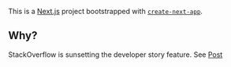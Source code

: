 This is a [Next.js](https://nextjs.org/) project bootstrapped
with [`create-next-app`](https://github.com/vercel/next.js/tree/canary/packages/create-next-app).

## Why?

StackOverflow is sunsetting the developer story feature.
See [Post](https://meta.stackoverflow.com/questions/415293/sunsetting-jobs-developer-story) 
